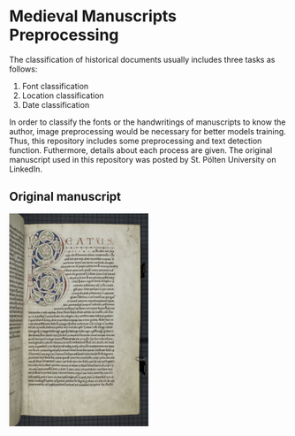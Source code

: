 # Medieval Manuscripts Preprocessing

The classification of historical documents usually includes three tasks as follows:
1) Font classification
2) Location classification
3) Date classification

In order to classify the fonts or the handwritings of manuscripts to know the author, image preprocessing would be necessary for better models training. Thus, this repository includes some preprocessing and text detection function. Futhermore, details about each process are given. The original manuscript used in this repository was posted by St. Pölten University on LinkedIn.

## Original manuscript
<img src="https://github.com/esraa-abdelmaksoud/Medieval-Manuscripts-Preprocessing/blob/main/1669902888704.jpeg" width="50%" height="50%">
